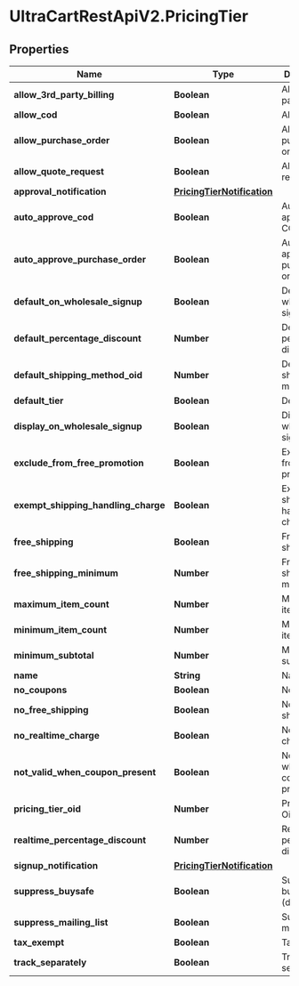 # UltraCartRestApiV2.PricingTier

## Properties
Name | Type | Description | Notes
------------ | ------------- | ------------- | -------------
**allow_3rd_party_billing** | **Boolean** | Allow 3rd party billing | [optional] 
**allow_cod** | **Boolean** | Allow COD | [optional] 
**allow_purchase_order** | **Boolean** | Allow purchase order | [optional] 
**allow_quote_request** | **Boolean** | Allow quote request | [optional] 
**approval_notification** | [**PricingTierNotification**](PricingTierNotification.md) |  | [optional] 
**auto_approve_cod** | **Boolean** | Auto approve COD | [optional] 
**auto_approve_purchase_order** | **Boolean** | Auto approve purchase order | [optional] 
**default_on_wholesale_signup** | **Boolean** | Default on wholesale signup | [optional] 
**default_percentage_discount** | **Number** | Default percentage discount | [optional] 
**default_shipping_method_oid** | **Number** | Default shipping method oid | [optional] 
**default_tier** | **Boolean** | Default tier | [optional] 
**display_on_wholesale_signup** | **Boolean** | Display on wholesale signup | [optional] 
**exclude_from_free_promotion** | **Boolean** | Exclude from free promotion | [optional] 
**exempt_shipping_handling_charge** | **Boolean** | Exempt shipping handling charge | [optional] 
**free_shipping** | **Boolean** | Free shipping | [optional] 
**free_shipping_minimum** | **Number** | Free shipping minimum | [optional] 
**maximum_item_count** | **Number** | Maximum item count | [optional] 
**minimum_item_count** | **Number** | Minimum item count | [optional] 
**minimum_subtotal** | **Number** | Minimum subtotal | [optional] 
**name** | **String** | Name | [optional] 
**no_coupons** | **Boolean** | No coupons | [optional] 
**no_free_shipping** | **Boolean** | No free shipping | [optional] 
**no_realtime_charge** | **Boolean** | No realtime charge | [optional] 
**not_valid_when_coupon_present** | **Boolean** | Not valid when coupon present | [optional] 
**pricing_tier_oid** | **Number** | Pricing Tier Oid | [optional] 
**realtime_percentage_discount** | **Number** | Realtime percentage discount | [optional] 
**signup_notification** | [**PricingTierNotification**](PricingTierNotification.md) |  | [optional] 
**suppress_buysafe** | **Boolean** | Suppress buySAFE (deprecated) | [optional] 
**suppress_mailing_list** | **Boolean** | Suppress mailing list | [optional] 
**tax_exempt** | **Boolean** | Tax Exempt | [optional] 
**track_separately** | **Boolean** | Track separately | [optional] 


